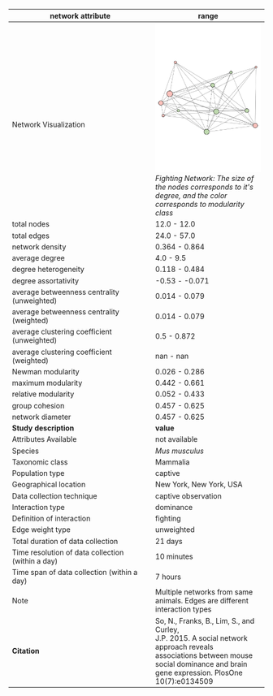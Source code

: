 network attribute|range
---|---
<img width=2500> Network Visualization | ![NetworkImage](/Networks/Visualizations/mouse_so_fighting.png) *Fighting Network: The size of the nodes corresponds to it's degree, and the color corresponds to modularity class*
total nodes|12.0 - 12.0
total edges|24.0 - 57.0
network density|0.364 - 0.864
average degree|4.0 - 9.5
degree heterogeneity|0.118 - 0.484
degree assortativity|-0.53 - -0.071
average betweenness centrality (unweighted)|0.014 - 0.079
average betweenness centrality (weighted)|0.014 - 0.079
average clustering coefficient (unweighted)|0.5 - 0.872
average clustering coefficient (weighted)|nan - nan
Newman modularity|0.026 - 0.286
maximum modularity|0.442 - 0.661
relative modularity|0.052 - 0.433
group cohesion|0.457 - 0.625
network diameter|0.457 - 0.625
**Study description**|**value**
Attributes Available|not available
Species|*Mus musculus*
Taxonomic class|Mammalia
Population type|captive
Geographical location|New York, New York, USA
Data collection technique|captive observation
Interaction type|dominance
Definition of interaction|fighting
Edge weight type|unweighted
Total duration of data collection|21 days
Time resolution of data collection (within a day)|10 minutes
Time span of data collection (within a day)|7 hours
Note|Multiple networks from same animals. Edges are different interaction types
**Citation** | So, N., Franks, B., Lim, S., and Curley, <br> J.P. 2015. A social network approach reveals <br> associations between mouse social dominance and brain <br> gene expression. PlosOne 10(7):e0134509
